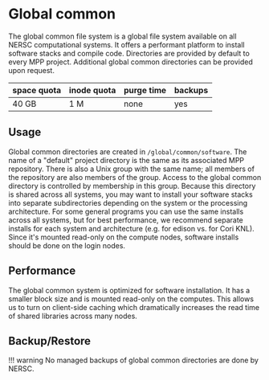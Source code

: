 # Global common

The global common file system is a global file system available on all
NERSC computational systems. It offers a performant platform to
install software stacks and compile code. Directories are provided by
default to every MPP project. Additional global common directories can
be provided upon request.

| space	quota | inode quota | purge time | backups |
|-------------|-------------|------------|---------|
| 40 GB       | 1 M         | none       | yes     |

## Usage

Global common directories are created in
`/global/common/software`. The name of a "default" project directory
is the same as its associated MPP repository. There is also a Unix
group with the same name; all members of the repository are also
members of the group. Access to the global common directory is
controlled by membership in this group. Because this directory is
shared across all systems, you may want to install your software
stacks into separate subdirectories depending on the system or the
processing architecture. For some general programs you can use the
same installs across all systems, but for best performance, we
recommend separate installs for each system and architecture (e.g. for
edison vs. for Cori KNL). Since it's mounted read-only on the compute
nodes, software installs should be done on the login nodes.

## Performance

The global common system is optimized for software installation. It
has a smaller block size and is mounted read-only on the
computes. This allows us to turn on client-side caching which
dramatically increases the read time of shared libraries across many
nodes.

## Backup/Restore

!!! warning
	No managed backups of global common directories are done
	by NERSC.
